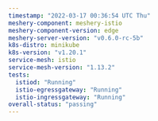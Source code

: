 ```yaml
---
timestamp: "2022-03-17 00:36:54 UTC Thu"
meshery-component: meshery-istio
meshery-component-version: edge
meshery-server-version: "v0.6.0-rc-5b"
k8s-distro: minikube
k8s-version: "v1.20.1"
service-mesh: istio
service-mesh-version: "1.13.2"
tests:
  istiod: "Running"
  istio-egressgateway: "Running"
  istio-ingressgateway: "Running"
overall-status: "passing"
---
```

